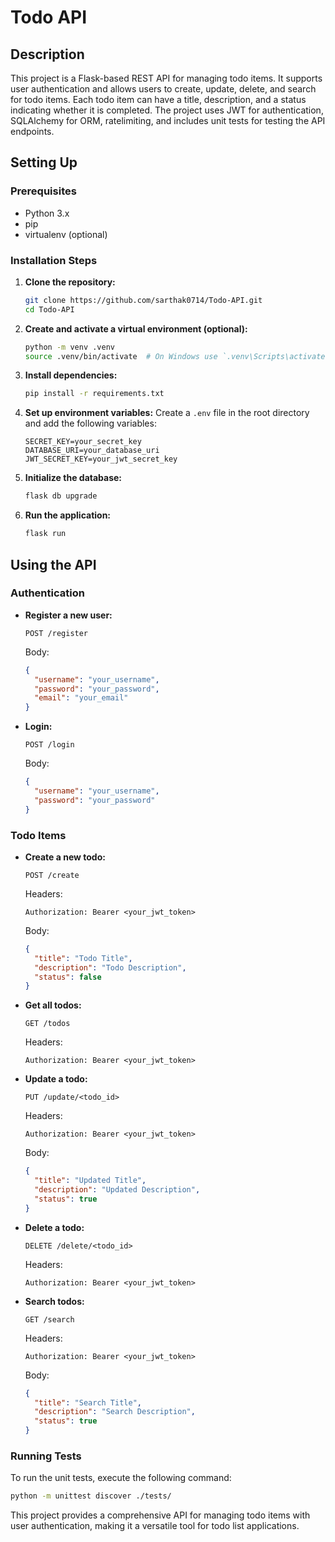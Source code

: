 # Todo API 

## Description
This project is a Flask-based REST API for managing todo items. It supports user authentication and allows users to create, update, delete, and search for todo items. Each todo item can have a title, description, and a status indicating whether it is completed. The project uses JWT for authentication, SQLAlchemy for ORM, ratelimiting, and includes unit tests for testing the API endpoints.

## Setting Up

### Prerequisites
- Python 3.x
- pip
- virtualenv (optional)

### Installation Steps

1. **Clone the repository:**
   ```bash
   git clone https://github.com/sarthak0714/Todo-API.git
   cd Todo-API
   ```

2. **Create and activate a virtual environment (optional):**
   ```bash
   python -m venv .venv
   source .venv/bin/activate  # On Windows use `.venv\Scripts\activate`
   ```

3. **Install dependencies:**
   ```bash
   pip install -r requirements.txt
   ```

4. **Set up environment variables:**
   Create a `.env` file in the root directory and add the following variables:
   ```plaintext
   SECRET_KEY=your_secret_key
   DATABASE_URI=your_database_uri
   JWT_SECRET_KEY=your_jwt_secret_key
   ```

5. **Initialize the database:**
   ```bash
   flask db upgrade
   ```

6. **Run the application:**
   ```bash
   flask run
   ```

## Using the API

### Authentication

- **Register a new user:**
  ```http
  POST /register
  ```
  Body:
  ```json
  {
    "username": "your_username",
    "password": "your_password",
    "email": "your_email"
  }
  ```

- **Login:**
  ```http
  POST /login
  ```
  Body:
  ```json
  {
    "username": "your_username",
    "password": "your_password"
  }
  ```

### Todo Items

- **Create a new todo:**
  ```http
  POST /create
  ```
  Headers:
  ```plaintext
  Authorization: Bearer <your_jwt_token>
  ```
  Body:
  ```json
  {
    "title": "Todo Title",
    "description": "Todo Description",
    "status": false
  }
  ```

- **Get all todos:**
  ```http
  GET /todos
  ```
  Headers:
  ```plaintext
  Authorization: Bearer <your_jwt_token>
  ```

- **Update a todo:**
  ```http
  PUT /update/<todo_id>
  ```
  Headers:
  ```plaintext
  Authorization: Bearer <your_jwt_token>
  ```
  Body:
  ```json
  {
    "title": "Updated Title",
    "description": "Updated Description",
    "status": true
  }
  ```

- **Delete a todo:**
  ```http
  DELETE /delete/<todo_id>
  ```
  Headers:
  ```plaintext
  Authorization: Bearer <your_jwt_token>
  ```

- **Search todos:**
  ```http
  GET /search
  ```
  Headers:
  ```plaintext
  Authorization: Bearer <your_jwt_token>
  ```
  Body:
  ```json
  {
    "title": "Search Title",
    "description": "Search Description",
    "status": true
  }
  ```

### Running Tests

To run the unit tests, execute the following command:
```bash
python -m unittest discover ./tests/
```

This project provides a comprehensive API for managing todo items with user authentication, making it a versatile tool for todo list applications.
